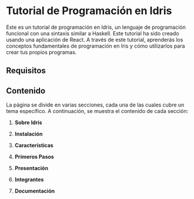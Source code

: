 # Tutorial de Programación en Idris

Este es un tutorial de programación en Idris, un lenguaje de programación funcional con una sintaxis similar a Haskell. Este tutorial ha sido creado usando una aplicación de React. A través de este tutorial, aprenderás los conceptos fundamentales de programación en Iris y cómo utilizarlos para crear tus propios programas.

## Requisitos

## Contenido

La página se divide en varias secciones, cada una de las cuales cubre un tema específico. A continuación, se muestra el contenido de cada sección:

1. **Sobre Idris** 

2. **Instalación**

3. **Características**

4. **Primeros Pasos** 

5. **Presentación** 

6. **Integrantes** 

7. **Documentación** 


